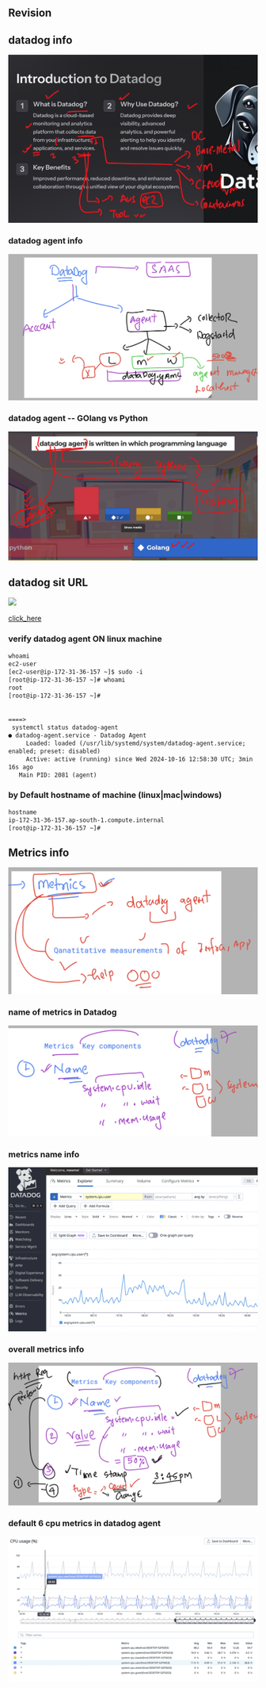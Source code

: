 ## Revision 

## datadog info 

<img src="i.png">

### datadog agent info 

<img src="di1.png">

### datadog agent -- GOlang vs Python 

<img src="go.png">

## datadog sit URL 

<img src="site.png">

[click_here](https://docs.datadoghq.com/getting_started/site/)

### verify datadog agent ON linux machine 

```
whoami
ec2-user
[ec2-user@ip-172-31-36-157 ~]$ sudo -i
[root@ip-172-31-36-157 ~]# whoami
root
[root@ip-172-31-36-157 ~]# 


====>
 systemctl status datadog-agent
● datadog-agent.service - Datadog Agent
     Loaded: loaded (/usr/lib/systemd/system/datadog-agent.service; enabled; preset: disabled)
     Active: active (running) since Wed 2024-10-16 12:58:30 UTC; 3min 16s ago
   Main PID: 2081 (agent)
```

### by Default hostname of machine (linux|mac|windows)

```
hostname
ip-172-31-36-157.ap-south-1.compute.internal
[root@ip-172-31-36-157 ~]# 
```

## Metrics info 

<img src="met1.png">

### name of metrics in Datadog 

<img src="ddm.png">

### metrics name info 

<img src="ddm2.png">

### overall metrics info 

<img src="m1.png">

### default 6 cpu metrics in datadog agent

<img src="ddc.png">

